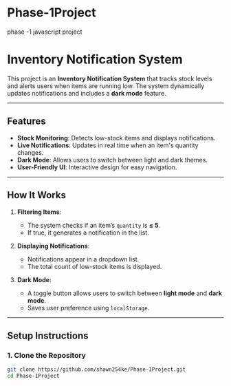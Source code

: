 # Phase-1Project
phase -1 javascript project 
# Inventory Notification System

This project is an **Inventory Notification System** that tracks stock levels and alerts users when items are running low. The system dynamically updates notifications and includes a **dark mode** feature.

---

## Features
- **Stock Monitoring**: Detects low-stock items and displays notifications.  
- **Live Notifications**: Updates in real time when an item's quantity changes.  
- **Dark Mode**: Allows users to switch between light and dark themes.  
- **User-Friendly UI**: Interactive design for easy navigation.  

---

## How It Works  

1. **Filtering Items**:  
   - The system checks if an item’s `quantity` is **≤ 5**.  
   - If true, it generates a notification in the list.  

2. **Displaying Notifications**:  
   - Notifications appear in a dropdown list.  
   - The total count of low-stock items is displayed.  

3. **Dark Mode**:  
   - A toggle button allows users to switch between **light mode** and **dark mode**.  
   - Saves user preference using `localStorage`.  

---

## Setup Instructions  

### 1. Clone the Repository  
```sh
git clone https://github.com/shawn254ke/Phase-1Project.git
cd Phase-1Project

